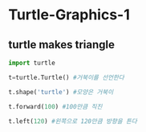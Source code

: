# Turtle-Graphics-1
## turtle makes triangle

```python
import turtle

t=turtle.Turtle() #거북이를 선언한다

t.shape('turtle') #모양은 거북이

t.forward(100) #100만큼 직진

t.left(120) #왼쪽으로 120만큼 방향을 튼다

```
